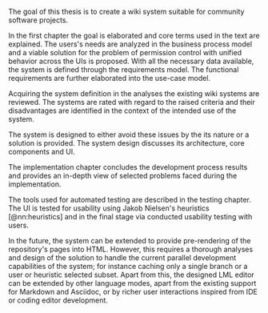 The goal of this thesis is to create a wiki system suitable for community software projects.

In the first chapter the goal is elaborated and core terms used in the text are explained.
The users's needs are analyzed in the business process model and a viable solution for the problem of permission control with unified behavior across the UIs is proposed.
With all the necessary data available, the system is defined through the requirements model.
The functional requirements are further elaborated into the use-case model.

Acquiring the system definition in the analyses the existing wiki systems are reviewed.
The systems are rated with regard to the raised criteria and their disadvantages are identified in the context of the intended use of the system.

The system is designed to either avoid these issues by the its nature or a solution is provided.
The system design discusses its architecture, core components and UI.

The implementation chapter concludes the development process results and provides an in-depth view of selected problems faced during the implementation.

The tools used for automated testing are described in the testing chapter.
The UI is tested for usability using Jakob Nielsen's heuristics [@nn:heuristics] and in the final stage via conducted usability testing with users.

In the future, the system can be extended to provide pre-rendering of the repository's pages into HTML.
However, this requires a thorough analyses and design of the solution to handle the current parallel development capabilities of the system; for instance caching only a single branch or a user or heuristic selected subset.
Apart from this, the designed LML editor can be extended by other language modes, apart from the existing support for Markdown and Asciidoc, or by richer user interactions inspired from IDE or coding editor development.

